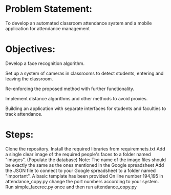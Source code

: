 # Problem Statement:
To develop an automated classroom attendance system and a mobile application for attendance management

# Objectives:
Develop a face recognition algorithm.

Set up a system of cameras in classrooms to detect students, entering and leaving the classroom.

Re-enforcing the proposed method with further functionality.

Implement distance algorithms and other methods to avoid proxies.

Building an application with separate interfaces for students and faculties to track attendance.

# Steps:

Clone the repository.
Install the required libraries from requiremnets.txt
Add a single clear image of the required people's faces to a folder named "images". (Populate the database)
Note: The name of the image files should be exactly the same as the ones mentioned in the Google spreadsheet
Add the JSON file to connect to your Google spreadsheet to a folder named "important". A basic template has been provided
On line number 194,195 in attendance_copy.py change the port numbers according to your system.
Run simple_facerec.py once and then run attendance_copy.py
